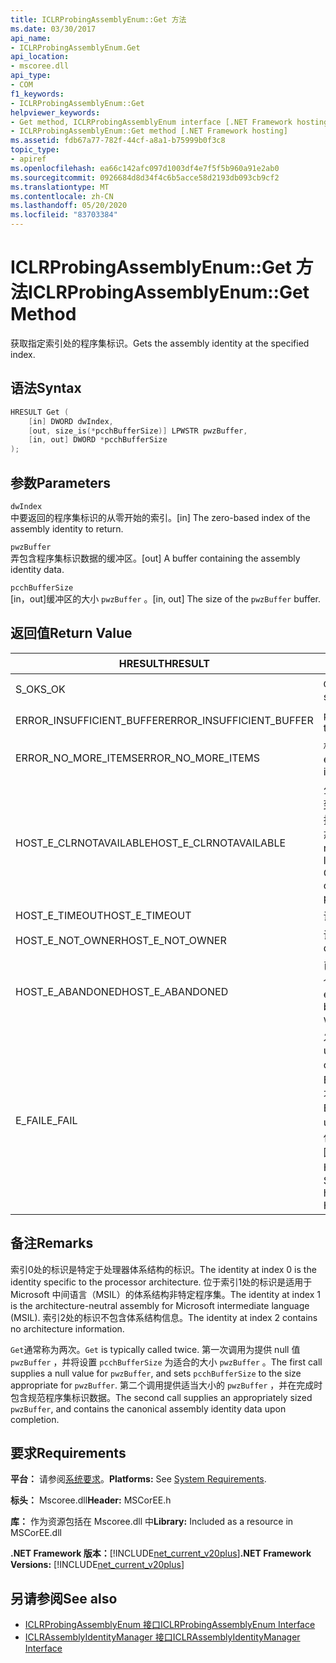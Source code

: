 ```yaml
---
title: ICLRProbingAssemblyEnum::Get 方法
ms.date: 03/30/2017
api_name:
- ICLRProbingAssemblyEnum.Get
api_location:
- mscoree.dll
api_type:
- COM
f1_keywords:
- ICLRProbingAssemblyEnum::Get
helpviewer_keywords:
- Get method, ICLRProbingAssemblyEnum interface [.NET Framework hosting]
- ICLRProbingAssemblyEnum::Get method [.NET Framework hosting]
ms.assetid: fdb67a77-782f-44cf-a8a1-b75999b0f3c8
topic_type:
- apiref
ms.openlocfilehash: ea66c142afc097d1003df4e7f5f5b960a91e2ab0
ms.sourcegitcommit: 0926684d8d34f4c6b5acce58d2193db093cb9cf2
ms.translationtype: MT
ms.contentlocale: zh-CN
ms.lasthandoff: 05/20/2020
ms.locfileid: "83703384"
---
```

# <a name="iclrprobingassemblyenumget-method"></a><span data-ttu-id="bca20-102">ICLRProbingAssemblyEnum::Get 方法</span><span class="sxs-lookup"><span data-stu-id="bca20-102">ICLRProbingAssemblyEnum::Get Method</span></span>
<span data-ttu-id="bca20-103">获取指定索引处的程序集标识。</span><span class="sxs-lookup"><span data-stu-id="bca20-103">Gets the assembly identity at the specified index.</span></span>  
  
## <a name="syntax"></a><span data-ttu-id="bca20-104">语法</span><span class="sxs-lookup"><span data-stu-id="bca20-104">Syntax</span></span>  
  
```cpp  
HRESULT Get (  
    [in] DWORD dwIndex,  
    [out, size_is(*pcchBufferSize)] LPWSTR pwzBuffer,  
    [in, out] DWORD *pcchBufferSize  
);  
```  
  
## <a name="parameters"></a><span data-ttu-id="bca20-105">参数</span><span class="sxs-lookup"><span data-stu-id="bca20-105">Parameters</span></span>  
 `dwIndex`  
 <span data-ttu-id="bca20-106">中要返回的程序集标识的从零开始的索引。</span><span class="sxs-lookup"><span data-stu-id="bca20-106">[in] The zero-based index of the assembly identity to return.</span></span>  
  
 `pwzBuffer`  
 <span data-ttu-id="bca20-107">弄包含程序集标识数据的缓冲区。</span><span class="sxs-lookup"><span data-stu-id="bca20-107">[out] A buffer containing the assembly identity data.</span></span>  
  
 `pcchBufferSize`  
 <span data-ttu-id="bca20-108">[in，out]缓冲区的大小 `pwzBuffer` 。</span><span class="sxs-lookup"><span data-stu-id="bca20-108">[in, out] The size of the `pwzBuffer` buffer.</span></span>  
  
## <a name="return-value"></a><span data-ttu-id="bca20-109">返回值</span><span class="sxs-lookup"><span data-stu-id="bca20-109">Return Value</span></span>  
  
|<span data-ttu-id="bca20-110">HRESULT</span><span class="sxs-lookup"><span data-stu-id="bca20-110">HRESULT</span></span>|<span data-ttu-id="bca20-111">说明</span><span class="sxs-lookup"><span data-stu-id="bca20-111">Description</span></span>|  
|-------------|-----------------|  
|<span data-ttu-id="bca20-112">S_OK</span><span class="sxs-lookup"><span data-stu-id="bca20-112">S_OK</span></span>|<span data-ttu-id="bca20-113">`Get`已成功返回。</span><span class="sxs-lookup"><span data-stu-id="bca20-113">`Get` returned successfully.</span></span>|  
|<span data-ttu-id="bca20-114">ERROR_INSUFFICIENT_BUFFER</span><span class="sxs-lookup"><span data-stu-id="bca20-114">ERROR_INSUFFICIENT_BUFFER</span></span>|<span data-ttu-id="bca20-115">`pwzBuffer` 太小。</span><span class="sxs-lookup"><span data-stu-id="bca20-115">`pwzBuffer` is too small.</span></span>|  
|<span data-ttu-id="bca20-116">ERROR_NO_MORE_ITEMS</span><span class="sxs-lookup"><span data-stu-id="bca20-116">ERROR_NO_MORE_ITEMS</span></span>|<span data-ttu-id="bca20-117">枚举中没有更多的项。</span><span class="sxs-lookup"><span data-stu-id="bca20-117">The enumeration contains no more items.</span></span>|  
|<span data-ttu-id="bca20-118">HOST_E_CLRNOTAVAILABLE</span><span class="sxs-lookup"><span data-stu-id="bca20-118">HOST_E_CLRNOTAVAILABLE</span></span>|<span data-ttu-id="bca20-119">公共语言运行时（CLR）未加载到进程中，或 CLR 处于无法运行托管代码或成功处理调用的状态。</span><span class="sxs-lookup"><span data-stu-id="bca20-119">The common language runtime (CLR) has not been loaded into a process, or the CLR is in a state in which it cannot run managed code or process the call successfully.</span></span>|  
|<span data-ttu-id="bca20-120">HOST_E_TIMEOUT</span><span class="sxs-lookup"><span data-stu-id="bca20-120">HOST_E_TIMEOUT</span></span>|<span data-ttu-id="bca20-121">调用超时。</span><span class="sxs-lookup"><span data-stu-id="bca20-121">The call timed out.</span></span>|  
|<span data-ttu-id="bca20-122">HOST_E_NOT_OWNER</span><span class="sxs-lookup"><span data-stu-id="bca20-122">HOST_E_NOT_OWNER</span></span>|<span data-ttu-id="bca20-123">调用方不拥有该锁。</span><span class="sxs-lookup"><span data-stu-id="bca20-123">The caller does not own the lock.</span></span>|  
|<span data-ttu-id="bca20-124">HOST_E_ABANDONED</span><span class="sxs-lookup"><span data-stu-id="bca20-124">HOST_E_ABANDONED</span></span>|<span data-ttu-id="bca20-125">已阻止的线程或纤程正在等待某个事件时，该事件被取消。</span><span class="sxs-lookup"><span data-stu-id="bca20-125">An event was canceled while a blocked thread or fiber was waiting on it.</span></span>|  
|<span data-ttu-id="bca20-126">E_FAIL</span><span class="sxs-lookup"><span data-stu-id="bca20-126">E_FAIL</span></span>|<span data-ttu-id="bca20-127">发生未知的灾难性故障。</span><span class="sxs-lookup"><span data-stu-id="bca20-127">An unknown catastrophic failure occurred.</span></span> <span data-ttu-id="bca20-128">如果方法返回 E_FAIL，则 CLR 在该进程内将不再可用。</span><span class="sxs-lookup"><span data-stu-id="bca20-128">If a method returns E_FAIL, the CLR is no longer usable within the process.</span></span> <span data-ttu-id="bca20-129">对任何宿主方法的后续调用都会返回 HOST_E_CLRNOTAVAILABLE。</span><span class="sxs-lookup"><span data-stu-id="bca20-129">Subsequent calls to any hosting methods return HOST_E_CLRNOTAVAILABLE.</span></span>|  
  
## <a name="remarks"></a><span data-ttu-id="bca20-130">备注</span><span class="sxs-lookup"><span data-stu-id="bca20-130">Remarks</span></span>  
 <span data-ttu-id="bca20-131">索引0处的标识是特定于处理器体系结构的标识。</span><span class="sxs-lookup"><span data-stu-id="bca20-131">The identity at index 0 is the identity specific to the processor architecture.</span></span> <span data-ttu-id="bca20-132">位于索引1处的标识是适用于 Microsoft 中间语言（MSIL）的体系结构非特定程序集。</span><span class="sxs-lookup"><span data-stu-id="bca20-132">The identity at index 1 is the architecture-neutral assembly for Microsoft intermediate language (MSIL).</span></span> <span data-ttu-id="bca20-133">索引2处的标识不包含体系结构信息。</span><span class="sxs-lookup"><span data-stu-id="bca20-133">The identity at index 2 contains no architecture information.</span></span>  
  
 <span data-ttu-id="bca20-134">`Get`通常称为两次。</span><span class="sxs-lookup"><span data-stu-id="bca20-134">`Get` is typically called twice.</span></span> <span data-ttu-id="bca20-135">第一次调用为提供 null 值 `pwzBuffer` ，并将设置 `pcchBufferSize` 为适合的大小 `pwzBuffer` 。</span><span class="sxs-lookup"><span data-stu-id="bca20-135">The first call supplies a null value for `pwzBuffer`, and sets `pcchBufferSize` to the size appropriate for `pwzBuffer`.</span></span> <span data-ttu-id="bca20-136">第二个调用提供适当大小的 `pwzBuffer` ，并在完成时包含规范程序集标识数据。</span><span class="sxs-lookup"><span data-stu-id="bca20-136">The second call supplies an appropriately sized `pwzBuffer`, and contains the canonical assembly identity data upon completion.</span></span>  
  
## <a name="requirements"></a><span data-ttu-id="bca20-137">要求</span><span class="sxs-lookup"><span data-stu-id="bca20-137">Requirements</span></span>  
 <span data-ttu-id="bca20-138">**平台：** 请参阅[系统要求](../../get-started/system-requirements.md)。</span><span class="sxs-lookup"><span data-stu-id="bca20-138">**Platforms:** See [System Requirements](../../get-started/system-requirements.md).</span></span>  
  
 <span data-ttu-id="bca20-139">**标头：** Mscoree.dll</span><span class="sxs-lookup"><span data-stu-id="bca20-139">**Header:** MSCorEE.h</span></span>  
  
 <span data-ttu-id="bca20-140">**库：** 作为资源包括在 Mscoree.dll 中</span><span class="sxs-lookup"><span data-stu-id="bca20-140">**Library:** Included as a resource in MSCorEE.dll</span></span>  
  
 <span data-ttu-id="bca20-141">**.NET Framework 版本：**[!INCLUDE[net_current_v20plus](../../../../includes/net-current-v20plus-md.md)]</span><span class="sxs-lookup"><span data-stu-id="bca20-141">**.NET Framework Versions:** [!INCLUDE[net_current_v20plus](../../../../includes/net-current-v20plus-md.md)]</span></span>  
  
## <a name="see-also"></a><span data-ttu-id="bca20-142">另请参阅</span><span class="sxs-lookup"><span data-stu-id="bca20-142">See also</span></span>

- [<span data-ttu-id="bca20-143">ICLRProbingAssemblyEnum 接口</span><span class="sxs-lookup"><span data-stu-id="bca20-143">ICLRProbingAssemblyEnum Interface</span></span>](iclrprobingassemblyenum-interface.md)
- [<span data-ttu-id="bca20-144">ICLRAssemblyIdentityManager 接口</span><span class="sxs-lookup"><span data-stu-id="bca20-144">ICLRAssemblyIdentityManager Interface</span></span>](iclrassemblyidentitymanager-interface.md)
